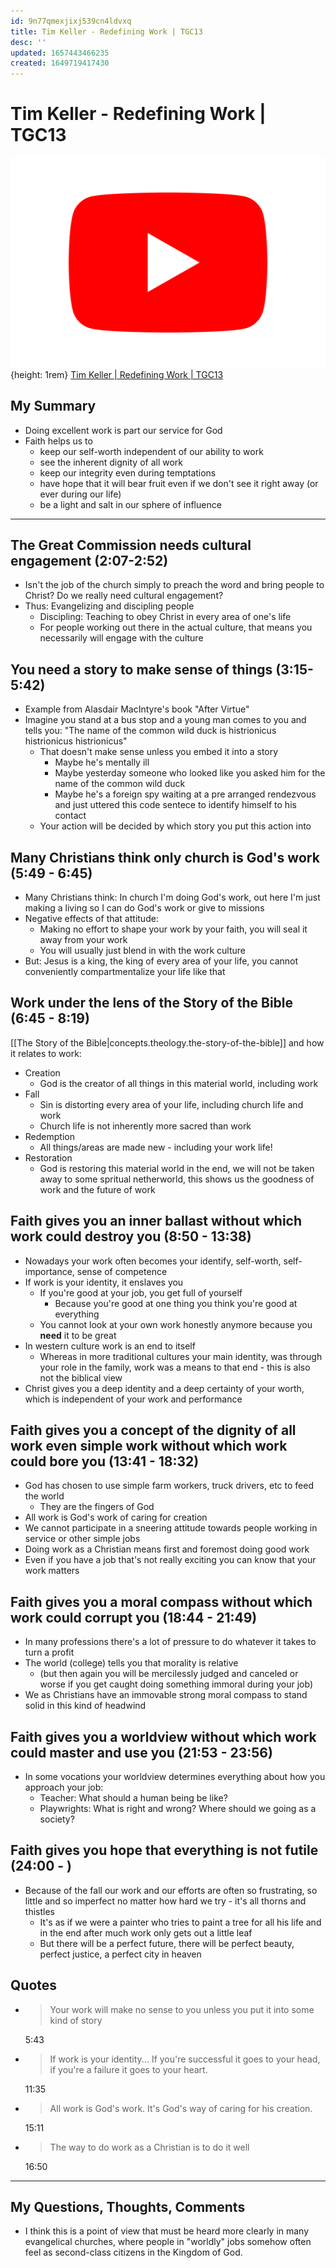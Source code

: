 ```yaml
---
id: 9n77qmexjixj539cn4ldvxq
title: Tim Keller - Redefining Work | TGC13
desc: ''
updated: 1657443466235
created: 1649719417430
---
```


# Tim Keller - Redefining Work | TGC13

![Youtube Icon](assets/youtube-icon.svg){height: 1rem}
[Tim Keller | Redefining Work | TGC13](https://www.youtube.com/watch?v=fGH5bhUwMB4)

## My Summary
- Doing excellent work is part our service for God
- Faith helps us to
  - keep our self-worth independent of our ability to work
  - see the inherent dignity of all work
  - keep our integrity even during temptations
  - have hope that it will bear fruit even if we don't see it right away (or ever during our life)
  - be a light and salt in our sphere of influence

---

## The Great Commission needs cultural engagement (2:07-2:52)
- Isn't the job of the church simply to preach the word and bring people to Christ? Do we really need cultural
  engagement?
- Thus: Evangelizing and discipling people
  - Discipling: Teaching to obey Christ in every area of one's life
  - For people working out there in the actual culture, that means you necessarily will engage with the culture

## You need a story to make sense of things (3:15-5:42)
- Example from Alasdair MacIntyre's book "After Virtue"
- Imagine you stand at a bus stop and a young man comes to you and tells you: "The name of the common wild duck is
  histrionicus histrionicus histrionicus"
  - That doesn't make sense unless you embed it into a story
    - Maybe he's mentally ill
    - Maybe yesterday someone who looked like you asked him for the name of the common wild duck
    - Maybe he's a foreign spy waiting at a pre arranged rendezvous and just uttered this code sentece to identify
      himself to his contact
  - Your action will be decided by which story you put this action into

## Many Christians think only church is God's work (5:49 - 6:45)
- Many Christians think: In church I'm doing God's work, out here I'm just making a living so I can do God's work or
  give to missions
- Negative effects of that attitude:
  - Making no effort to shape your work by your faith, you will seal it away from your work
  - You will usually just blend in with the work culture
- But: Jesus is a king, the king of every area of your life, you cannot conveniently compartmentalize your life like
  that

## Work under the lens of the Story of the Bible (6:45 - 8:19)
[[The Story of the Bible|concepts.theology.the-story-of-the-bible]] and how it relates to work:
- Creation
  - God is the creator of all things in this material world, including work
- Fall
  - Sin is distorting every area of your life, including church life and work
  - Church life is not inherently more sacred than work
- Redemption
  - All things/areas are made new - including your work life!
- Restoration
  - God is restoring this material world in the end, we will not be taken away to some spritual netherworld, this
    shows us the goodness of work and the future of work

## Faith gives you an inner ballast without which work could destroy you (8:50 - 13:38)
- Nowadays your work often becomes your identify, self-worth, self-importance, sense of competence
- If work is your identity, it enslaves you
  - If you're good at your job, you get full of yourself
    - Because you're good at one thing you think you're good at everything
  - You cannot look at your own work honestly anymore because you **need** it to be great
- In western culture work is an end to itself
  - Whereas in more traditional cultures your main identity, was through your role in the family, work was a means to
    that end - this is also not the biblical view
- Christ gives you a deep identity and a deep certainty of your worth, which is independent of your work and performance

## Faith gives you a concept of the dignity of all work even simple work without which work could bore you (13:41 - 18:32)
- God has chosen to use simple farm workers, truck drivers, etc to feed the world
  - They are the fingers of God
- All work is God's work of caring for creation
- We cannot participate in a sneering attitude towards people working in service or other simple jobs
- Doing work as a Christian means first and foremost doing good work
- Even if you have a job that's not really exciting you can know that your work matters

## Faith gives you a moral compass without which work could corrupt you (18:44 - 21:49)
- In many professions there's a lot of pressure to do whatever it takes to turn a profit
- The world (college) tells you that morality is relative
  - (but then again you will be mercilessly judged and canceled or worse if you get caught doing something immoral
    during your job)
- We as Christians have an immovable strong moral compass to stand solid in this kind of headwind

## Faith gives you a worldview without which work could master and use you (21:53 - 23:56)
- In some vocations your worldview determines everything about how you approach your job:
  - Teacher: What should a human being be like?
  - Playwrights: What is right and wrong? Where should we going as a society?


## Faith gives you hope that everything is not futile (24:00 - )
- Because of the fall our work and our efforts are often so frustrating, so little and so imperfect no matter how hard
  we try - it's all thorns and thistles
  - It's as if we were a painter who tries to paint a tree for all his life and in the end after much work only gets out
    a little leaf
  - But there will be a perfect future, there will be perfect beauty, perfect justice, a perfect city in heaven

## Quotes
- > Your work will make no sense to you unless you put it into some kind of story

  5:43

- > If work is your identity... If you're successful it goes to your head, if you're a failure it goes to your heart.

  11:35

- > All work is God's work. It's God's way of caring for his creation.

  15:11

- > The way to do work as a Christian is to do it well

  16:50

---

## My Questions, Thoughts, Comments
- I think this is a point of view that must be heard more clearly in many evangelical churches, where people in
  "worldly" jobs somehow often feel as second-class citizens in the Kingdom of God.
